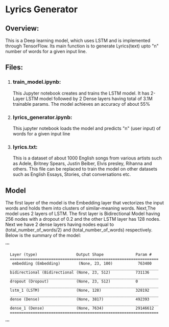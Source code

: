 # Lyrics Generator 

## Overview: 
This is a Deep learning model, which uses LSTM and is implemented through TensorFlow. Its main function is to generate Lyrics(text) upto "n" number of words for a given input line.

## Files:

1) ### train_model.ipynb: 
    This Jupyter notebook creates and trains the LSTM model. It has 2-Layer LSTM model followed by 2 Dense layers having total of 3.1M trainable params. The model achieves an         accuracy of about 55%

2) ### lyrics_generator.ipynb: 
    This jupyter notebook loads the model and predicts "n" (user input) of words for a given input line

3) ### lyrics.txt: 
    This is a dataset of about 1000 English songs from various artists such as Adele, Britney Spears, Justin Beiber, Elvis presley, Rihanna and others. This file can be replaced       to train the model on other datasets such as English Essays, Stories, chat conversations etc.

## Model

  The first layer of the model is the Embedding layer that vectorizes the input words and holds them into clusters of similar-meaning words. Next,The model uses 2 layers of LSTM. The first layer is Bidirectional Model having 256 nodes with a dropout of 0.2 and the other LSTM layer has 128 nodes. Next we have 2 dense layers having nodes equal to (total_number_of_words/2) and (total_number_of_words) respectively. Below is the summary of the model:
  
  '''
  
      Layer (type)                 Output Shape              Param #   
      =================================================================
       embedding (Embedding)        (None, 23, 100)           763400    
      _________________________________________________________________
      bidirectional (Bidirectional (None, 23, 512)           731136    
      _________________________________________________________________
      dropout (Dropout)            (None, 23, 512)           0         
      _________________________________________________________________
      lstm_1 (LSTM)                (None, 128)               328192    
      _________________________________________________________________
      dense (Dense)                (None, 3817)              492393    
      _________________________________________________________________
      dense_1 (Dense)              (None, 7634)              29146612  
      =================================================================
  '''
  
  
